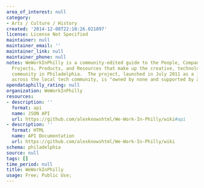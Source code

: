 ```yaml
---
area_of_interest: null
category:
- Arts / Culture / History
created: '2014-12-08T22:10:26.021897'
license: License Not Specified
maintainer: null
maintainer_email: ''
maintainer_link: null
maintainer_phone: null
notes: WeWorkInPhilly is a community-edited guide to the People, Companies, Groups,
  Projects, Products, and Resources that make up the creative, technology, and business
  community in Philadelphia.  The project, launched in July 2011 as a joint effort
  across the local tech community, is "owned by none and supported by all."
opendataphilly_rating: null
organization: WeWorkInPhilly
resources:
- description: ''
  format: api
  name: JSON API
  url: https://github.com/alexknowshtml/We-Work-In-Philly/wiki#api
- description: ''
  format: HTML
  name: API Documentation
  url: https://github.com/alexknowshtml/We-Work-In-Philly/wiki
schema: philadelphia
source: null
tags: []
time_period: null
title: WeWorkInPhilly
usage: Free; Public Use;
---
```

